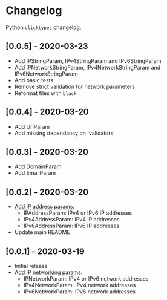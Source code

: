 # Changelog

Python `clicktypes` changelog.

## [0.0.5] - 2020-03-23

- Add IPStringParam, IPv4StringParam and IPv6StringParam
- Add IPNetworkStringParam, IPv4NetworkStringParam and IPv6NetworkStringParam
- Add basic tests
- Remove strict validation for network parameters
- Reformat files with `black`

## [0.0.4] - 2020-03-20

- Add UrlParam
- Add missing dependancy on 'validators'

## [0.0.3] - 2020-03-20

- Add DomainParam
- Add EmailParam

## [0.0.2] - 2020-03-20

- [Add IP address params](clicktypes/network/README.md):
  - IPAddressParam: IPv4 or IPv6 IP addresses
  - IPv4AddressParam: IPv4 IP addresses
  - IPv6AddressParam: IPv6 IP addresses
- Update main README

## [0.0.1] - 2020-03-19

- Initial release
- [Add IP networking params](clicktypes/network/README.md):
  - IPNetworkParam: IPv4 or IPv6 network addresses
  - IPv4NetworkParam: IPv4 network addresses
  - IPv6NetworkParam: IPv6 network addresses
